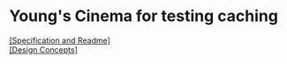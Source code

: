 # Young's Cinema for testing caching

<a href="https://docs.google.com/document/d/1h2iLqTx7g7R4CggcYoxyPXIzMn5zgNYlVd-MGgewUnA/edit?usp=sharing" target="_blank">
[Specification and Readme]
</a>
<br/>
<a href="https://docs.google.com/document/d/17Dl1xcFZz87q0aO3u9e4l8BcIAGeVi2ZjpiZoF6y9kE/edit?usp=sharing" target="_blank">
[Design Concepts]
</a>
